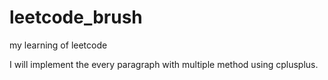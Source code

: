 # leetcode_brush
my learning of leetcode

I will implement the every paragraph with multiple method using cplusplus.
